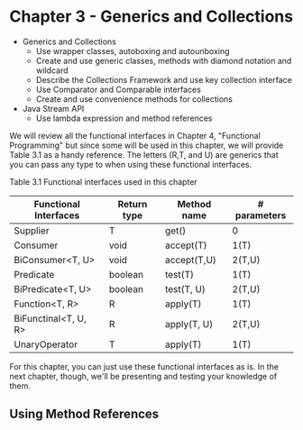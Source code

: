 # Chapter 3 - Generics and Collections

- Generics and Collections
  - Use wrapper classes, autoboxing and autounboxing
  - Create and use generic classes, methods with diamond notation and wildcard
  - Describe the Collections Framework and use key collection interface
  - Use Comparator and Comparable interfaces
  - Create and use convenience methods for collections
- Java Stream API
  - Use lambda expression and method references

We will review all the functional interfaces in Chapter 4, "Functional Programming" but since some will be used in this
chapter, we will provide Table 3.1 as a handy reference. The letters (R,T, and U) are generics that you can pass any
type to when using these functional interfaces.

Table 3.1 Functional interfaces used in this chapter

| Functional Interfaces | Return type | Method name | # parameters |
|-----------------------|-------------|-------------|--------------|
| Supplier<T>           | T           | get()       | 0            |
| Consumer<T>           | void        | accept(T)   | 1(T)         |
| BiConsumer<T, U>      | void        | accept(T,U) | 2(T,U)       |
| Predicate <T>         | boolean     | test(T)     | 1(T)         |
| BiPredicate<T, U>     | boolean     | test(T, U)  | 2(T,U)       |
| Function<T, R>        | R           | apply(T)    | 1(T)         |
| BiFunctinal<T, U, R>  | R           | apply(T, U) | 2(T,U)       |
| UnaryOperator<T>      | T           | apply(T)    | 1(T)         |


For this chapter, you can just use these functional interfaces as is. In the next chapter, though, we'll be presenting
and testing your knowledge of them.

## Using Method References

